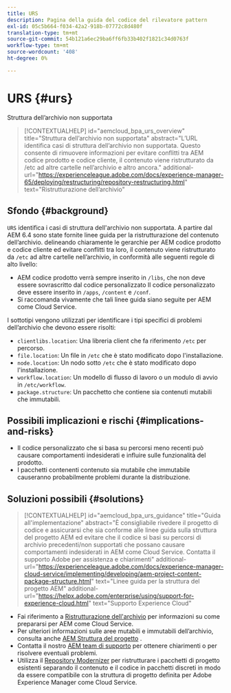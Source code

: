 ```yaml
---
title: URS
description: Pagina della guida del codice del rilevatore pattern
exl-id: 05c5b664-f034-42a2-918b-07772c8d480f
translation-type: tm+mt
source-git-commit: 54b121a6ec29ba6ff6fb33b402f1821c34d0763f
workflow-type: tm+mt
source-wordcount: '408'
ht-degree: 0%

---
```


# URS {#urs}

Struttura dell’archivio non supportata

>[!CONTEXTUALHELP]
>id="aemcloud_bpa_urs_overview"
>title="Struttura dell’archivio non supportata"
>abstract="L’URL identifica casi di struttura dell’archivio non supportata. Questo consente di rimuovere informazioni per evitare conflitti tra AEM codice prodotto e codice cliente, il contenuto viene ristrutturato da /etc ad altre cartelle nell’archivio e altro ancora."
>additional-url="https://experienceleague.adobe.com/docs/experience-manager-65/deploying/restructuring/repository-restructuring.html" text="Ristrutturazione dell’archivio"

## Sfondo {#background}

`URS` identifica i casi di struttura dell&#39;archivio non supportata. A partire dal AEM 6.4 sono state fornite linee guida per la ristrutturazione del contenuto dell’archivio. delineando chiaramente le gerarchie per AEM codice prodotto e codice cliente ed evitare conflitti tra loro, il contenuto viene ristrutturato da `/etc` ad altre cartelle nell’archivio, in conformità alle seguenti regole di alto livello:

* AEM codice prodotto verrà sempre inserito in `/libs`, che non deve essere sovrascritto dal codice personalizzato Il codice personalizzato deve essere inserito in `/apps`, `/content` e `/conf`.
* Si raccomanda vivamente che tali linee guida siano seguite per AEM come Cloud Service.

I sottotipi vengono utilizzati per identificare i tipi specifici di problemi dell’archivio che devono essere risolti:
* `clientlibs.location`: Una libreria client che fa riferimento  `/etc` per percorso.
* `file.location`: Un file in  `/etc` che è stato modificato dopo l&#39;installazione.
* `node.location`: Un nodo sotto  `/etc` che è stato modificato dopo l&#39;installazione.
* `workflow.location`: Un modello di flusso di lavoro o un modulo di avvio in  `/etc/workflow`.
* `package.structure`: Un pacchetto che contiene sia contenuti mutabili che immutabili.

## Possibili implicazioni e rischi {#implications-and-risks}

* Il codice personalizzato che si basa su percorsi meno recenti può causare comportamenti indesiderati e influire sulle funzionalità del prodotto.
* I pacchetti contenenti contenuto sia mutabile che immutabile causeranno probabilmente problemi durante la distribuzione.

## Soluzioni possibili {#solutions}

>[!CONTEXTUALHELP]
>id="aemcloud_bpa_urs_guidance"
>title="Guida all&#39;implementazione"
>abstract="È consigliabile rivedere il progetto di codice e assicurarsi che sia conforme alle linee guida sulla struttura del progetto AEM ed evitare che il codice si basi su percorsi di archivio precedenti/non supportati che possano causare comportamenti indesiderati in AEM come Cloud Service. Contatta il supporto Adobe per assistenza e chiarimenti"
>additional-url="https://experienceleague.adobe.com/docs/experience-manager-cloud-service/implementing/developing/aem-project-content-package-structure.html" text="Linee guida per la struttura del progetto AEM"
>additional-url="https://helpx.adobe.com/enterprise/using/support-for-experience-cloud.html" text="Supporto Experience Cloud"

* Fai riferimento a [Ristrutturazione dell&#39;archivio](https://experienceleague.adobe.com/docs/experience-manager-65/deploying/restructuring/repository-restructuring.html) per informazioni su come prepararsi per AEM come Cloud Service.
* Per ulteriori informazioni sulle aree mutabili e immutabili dell’archivio, consulta anche [AEM Struttura del progetto](https://experienceleague.adobe.com/docs/experience-manager-cloud-service/implementing/developing/aem-project-content-package-structure.html) .
* Contatta il nostro [AEM team di supporto](https://helpx.adobe.com/enterprise/using/support-for-experience-cloud.html) per ottenere chiarimenti o per risolvere eventuali problemi.
* Utilizza il [Repository Modernizer](https://experienceleague.adobe.com/docs/experience-manager-cloud-service/moving/refactoring-tools/repo-modernizer.html#refactoring-tools) per ristrutturare i pacchetti di progetto esistenti separando il contenuto e il codice in pacchetti discreti in modo da essere compatibile con la struttura di progetto definita per Adobe Experience Manager come Cloud Service.

